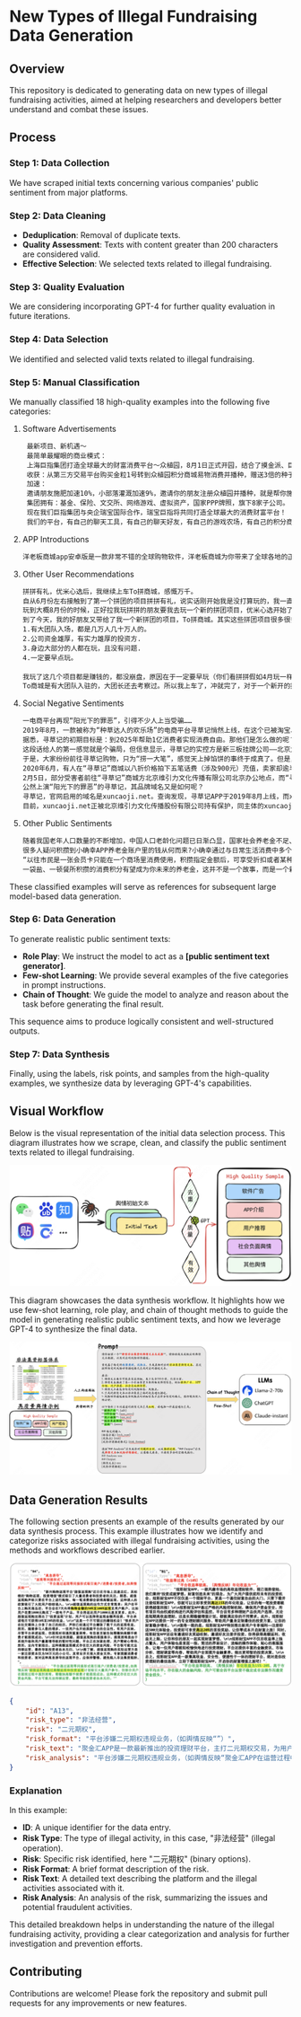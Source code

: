 # New Types of Illegal Fundraising Data Generation

## Overview

This repository is dedicated to generating data on new types of illegal fundraising activities, aimed at helping researchers and developers better understand and combat these issues.

## Process

### Step 1: Data Collection

We have scraped initial texts concerning various companies' public sentiment from major platforms.

### Step 2: Data Cleaning

- **Deduplication**: Removal of duplicate texts.
- **Quality Assessment**: Texts with content greater than 200 characters are considered valid.
- **Effective Selection**: We selected texts related to illegal fundraising.

### Step 3: Quality Evaluation

We are considering incorporating GPT-4 for further quality evaluation in future iterations.

### Step 4: Data Selection

We identified and selected valid texts related to illegal fundraising.

### Step 5: Manual Classification

We manually classified 18 high-quality examples into the following five categories:

1. Software Advertisements

   ```txt
    最新项目、新机遇～
    最简单最耀眼的商业模式：
    上海巨指集团打造全球最大的财富消费平台～众植园，8月1日正式开园，结合了摸金派、巨氧超宝，消费返利、资产证券复利滚存、农场游戏、线下实体商户对接等多模式为一体的平台！
    收获：从第三方交易平台购买金粒1号转到众植园积分商城易物消费并播种，赠送3倍的种子，平均分为36块土地，每10天自然成熟一块土地，收获的金豆交粮之后80%变成金粒一号，随时可转到百币网上变现，也可直接重新用于播种！
    加速：
    邀请朋友施肥加速10%，小部落灌溉加速9%，邀请你的朋友注册众植园并播种，就是帮你施肥，可以快速让你的土地快速成熟！你直接邀请的朋友就是你的部落，建立两个以上部落之后，你的小部落所有小伙伴的播种都是在帮你灌溉，让你的土地快速成熟，但是灌溉成熟的土地，每天封顶最多只能成熟三块！
    集团拥有：基金、保险、文交所、网络游戏、虚拟资产，国家PPP牌照，旗下8家子公司。
    现在我们巨指集团与央企瑞宝国际合作，瑞宝巨指将共同打造全球最大的消费财富平台！
    我们的平台，有自己的聊天工具，有自己的聊天好友，有自己的游戏农场，有自己的积分商城，有自己的商户，有自己的保险，有自己的农业……
   ```

2. APP Introductions

    ```txt
    洋老板商城app安卓版是一款非常不错的全球购物软件，洋老板商城为你带来了全球各地的正品好货，用户随时都能在线进行采购，欢迎大家下载使用哦！洋老板商城app简介：洋老板商城是IBA爱彼家集团旗下的全球消费平台，只卖全球的优质正品，强势的海外买手团队精心挑选来自全球的超人气大牌、超值商品，IBA 100%正品保证，海外直邮。数十个国家馆让你逛个爽，还有每周上新，限时秒杀，各种惊喜活动上不停，让你无忧买遍全球！同时，这里还是全球的生意平台，让每个人都可以无忧做洋老板！轻松加入洋老板合伙人，拥有自己专属的推广海报与二维码，推荐并卖出商品或自己消费，均可获得返利，让你无忧做全球生意！洋老板商城app特色：全球货源全球买卖 购物无忧产地直采源头把关 品质监督正品保证100%保证 海外正品快速清关发货极速发货 全球必达【联系我们】 1.官方网站：www.yanglaoban.com; 2.客服电话：400-883-1959； 3.官方微信公众号：洋老板跨境购； 4.官方微博：洋老板全球购。相关新闻在洋老板商城“纷享会”活动期间，消费者自行购买活动专区进口商品，可获得商品价格10%-30%的奖励；如果觉得商品满意，可一键分享给好友购买，好友购买并确认收货后，分享者也可获得最高30%的奖励，购物消费的同时还能赚钱盈利，快带上好友一起行动吧！版本记录2022-02-22 版本: 5.5.2优化UI样式，提高用户体验2021-10-08版本: 5.4.1优化UI样式，提高用户体验2020-11-04版本: 4.1.1双11千元红包到账~11月4日狂欢开启！
   ```

3. Other User Recommendations

    ```txt
    拼拼有礼，优米心选后，我继续上车To拼商城，感慨万千。
    自从6月份左右接触到了第一个拼团的项目拼拼有礼，说实话刚开始我是没打算玩的，我一直认为这个东西就是假的，就是资金盘，就是来收割我们这群韭菜的。因为我本人玩点股票之类的东西，所以感觉入门也才2000多块钱，然后我就上车了，没想到的是确实能挣钱，确实能赚钱，并且那些有资源的人能迅速的推广起来，这个玩拼团项目就是推广才是最赚钱的，一天赚大几千的多的是，我算是一个小玩家吧，毕竟也不认识多少人，自己搞2个号玩了拼拼有礼，然后玩了2个月不到吧，2个号5000 多一点的本，赚了4000多左右，收益率一算还是挺高的哦，2个月都快回本了。
    玩到大概8月份的时候，正好拉我玩拼拼的朋友要我去玩一个新的拼团项目，优米心选开始了，因为玩了拼拼有礼后我个人的感受还是不错的，这次呢就准备多上点号，因为我自己推广没什么人，想了想自己多玩点号得了，本金1560，一天大概可以赚40元，一算月收益率高达75%，然后我朋友说放心玩，因为这个项目有大团队过来，都考察了很多遍了，我自己想了想然后就玩了6个号，自己也推了几个人，玩到现在都有40天了，我算了算现在不玩大概赚了1w多点了。                                                                                         玩优米的过程中听说拼拼有礼崩盘了，此时我的心中还有一些后怕，不了解的情况下就上了拼拼有礼的车，我现在去查了一下拼拼有礼是4月份出来的，到8月已经有4个多月了，我幸亏遇到了优米，要不然就被坑了，所以玩拼团的这种项目一定要玩最开始的，风险就很小很小了。                                     优米因为9.19要开发布会，再加上上市公司控股，所以基本上优米还可以玩2个月的，到时候得提前撤掉。
    到了今天，我的好朋友又带给了我一个新拼团的项目，To拼商城。其实这些拼团项目很多很多，为什么我会玩这些项目，有4点。
    1.有大团队入场，都是几万人几十万人的。
    2.公司资金雄厚，有实力雄厚的投资方.
    3.身边大部分的人都在玩，且没有问题.
    4.一定要早点玩。

    我玩了这几个项目都是赚钱的，都没崩盘，原因在于一定要早玩（你们看拼拼假如4月玩一样赚钱），优米就不说了可能还有很久，To商城因为本金小，刚开，可能和以前的唐古拉一样存在很长时间（唐古拉现在还在玩，都快1年了），我们玩这个一定要稳，保住本金的情况下去赚我们该赚的钱，这才是最重要的，只要玩的早，公司稳，大团队入驻，你不是很贪心，你就一定能赚钱，赚多赚少的问题罢了，不会推广的赚小钱，会推广的赚大钱，我那个朋友优米现在一天大几千，To现在刚开始2天就上千了，赚钱其实很简单，关键在于你找对路了吗？
    To商城是有大团队入驻的，大团长还去考察过。所以我上车了，冲就完了，对于一个新开的拼团软件，并且有大团队入驻考察的，你值得拥有。不管你是一个号玩搙点羊毛，还是你有资源会推广的都可以来找我，一起赚钱，一起发财。猪站在风口上，都会被吹飞，此时21年的风口就在拼团上，还不快来吗？让我们一起知行合一！！！
   ```

4. Social Negative Sentiments

    ```txt
    一电商平台再现“阳光下的罪恶”，引得不少人上当受骗……
    2019年8月，一款被称为“种草达人的欢乐场”的电商平台寻草记悄然上线，在这个已被淘宝、拼多多“占领”的电商市场，寻草记却号称以“在寻草记，你想要的，都可以申请0成本入手”迅速夺取大众的视线。
    据悉，寻草记的初期目标是：到2025年帮助1亿消费者实现消费自由。那他们是怎么做的呢？寻草记唯一的要求，就是你在它的商城买一件东西时，先要支付给平台差不多100倍的订金，然后平台在一定时间将钱全部退还给你。比如说，你要在“寻草记”商城买一个334元的运动椅，需要先付给平台33400元，然后平台最短半个月将33400元全部返给你，等同于自己免费拿到了334元的商品。
    这段话给人的第一感觉就是个骗局，但信息显示，寻草记的实控方是新三板挂牌公司——北京九天云竹信息技术股份公司，实力股东有上海证券、东方财富证券、华金证券、联储证券、华信证券、东莞证券、中盛基金、小微互联投资、火烧云投资等，这些机构最不缺的就是钱。
    于是，大家纷纷前往寻草记购物，只为“捞一大笔”，感觉天上掉馅饼的事终于成真了。但是，众多周知，天上永远不会掉馅饼，只有陷阱。
    2020年6月，有人在“寻草记”商城以八折价格拍下五笔话费（涉及900元）充值，卖家却逾半月不发货。用户再次要求发货时，客服说要等领导，等了半个月，客服说该用户拍的价格不公平（这是平台自己挂的价格），还威胁说要走法律途径，退款当然更是无从提起。2021年1月开始，大量提现困难的事件不断发生。2月1日，很多会员在多方求证后发现：平台已经无法提现了！平台客服解释说，受平台升级影响，提现会延迟到账，请耐心等待几日。两天后，平台爆出内部员工上百万资金无法提现，部分员工去找实控人讨要说法的消息。
    2月5日，部分受害者前往“寻草记”商城方北京维引力文化传播有限公司北京办公地点，而“寻草记”成都办公地点，已经在短短几天内人去楼空。
    公然上演“阳光下的罪恶”的寻草记，其品牌域名又是如何呢？
    寻草记，官网启用的域名是xuncaoji.net。查询发现，寻草记APP于2019年8月上线，而xuncaoji.net注册于同年4月，提早收购与品牌契合的域名，可见寻草记的品牌域名保护意识较高。主体“xuncaoji”与品牌名高度契合，且字符不算太长，用户在理解与记忆方面都没有困难。
    目前，xuncaoji.net正被北京维引力文化传播股份有限公司持有保护，同主体的xuncaoji.com/com.cn均被注册，但都不属于该公司旗下。值得注意的是，xuncaoji.cn尚未被注册，对域名有所研究的米农们都清楚，.cn后缀域名是中国国家顶级域名，是全球唯一由中国管理的英文国际顶级域名，通用性仅次于.com后缀。寻草记不顾xuncaoji.cn却选择了xuncaoji.net，其背后的原因我们不得而知。而如今寻草记也已停止运营，未来该枚域名会“花落谁家”，我们拭目以待。
   ```

5. Other Public Sentiments

    ```txt
    随着我国老年人口数量的不断增加，中国人口老龄化问题已日渐凸显，国家社会养老金不足、养老金缺口大也成为不争的事实。如何更好地为老百姓提供养老的保障，激活中国庞大的消费群体，让人们敢花钱、愿花钱，从而发动消费经济的引擎成为目前中国的当务之急。在这样的大背景下，一边花钱就能一边养老的“小确幸消费养老”模式应运而生。据了解，“小确幸消费养老”这种模式是在不增加国家、社会、个人负担的基础上，不仅提升了社会保障，而且注入了“一生消费，一生养老”的理念，让消费者更愿意消费，从而达到了持久推动社会经济发展的目的。
    很多人疑问积攒到小确幸APP养老金账户里的钱从何而来?小确幸通过与日常生活消费中多个领域的商家签订协议，为商家提供促销推广平台和会员增值服务平台，在保证实现商家薄利多销的前提下，商家需拿出一定比例的利润返还额，而这些钱就会被直接存入用户的账户中，成为用户的消费养老金。
    “以往市民是一张会员卡只能在一个商场里消费使用，积攒指定金额后，可享受折扣或者某种服务。现在市民持小确幸APP，即可在衣食住行吃喝玩乐等多个领域的几万家商店内使用，通过商家返利实现对未来养老金的堆积。”北京新德浓信息技术有限公司创始人余汶龙介绍。
    一袋盐、一顿餐所积攒的消费积分有望成为你未来的养老金，这并不是一个故事，而是一个新兴的养老模式，小确幸APP的出现即为中国养老事业的发展提出新的观点。该观点认为，将消费资本参与企业利润分配后的部分收益转化为养老资本，从而将消费与养老进行有机结合，实现人人都可参与养老资本积累的新养老模式。这种新的经营模式不仅给消费者带来了切身的利益，也将给社会带来了巨大的公益性效应。
   ```

These classified examples will serve as references for subsequent large model-based data generation.

### Step 6: Data Generation

To generate realistic public sentiment texts:

- **Role Play**: We instruct the model to act as a **[public sentiment text generator]**.
- **Few-shot Learning**: We provide several examples of the five categories in prompt instructions.
- **Chain of Thought**: We guide the model to analyze and reason about the task before generating the final result.

This sequence aims to produce logically consistent and well-structured outputs.

### Step 7: Data Synthesis

Finally, using the labels, risk points, and samples from the high-quality examples, we synthesize data by leveraging GPT-4's capabilities.

## Visual Workflow

Below is the visual representation of the initial data selection process. This diagram illustrates how we scrape, clean, and classify the public sentiment texts related to illegal fundraising.

![Initial Data Selection](fig/workflow1.png)

This diagram showcases the data synthesis workflow. It highlights how we use few-shot learning, role play, and chain of thought methods to guide the model in generating realistic public sentiment texts, and how we leverage GPT-4 to synthesize the final data.

![Data Synthesis Workflow](fig/workflow2.png)

## Data Generation Results

The following section presents an example of the results generated by our data synthesis process. This example illustrates how we identify and categorize risks associated with illegal fundraising activities, using the methods and workflows described earlier.

![Data Generation Results](fig/result.png)

```json
{
    "id": "A13",
    "risk_type": "非法经营",
    "risk": "二元期权",
    "risk_format": "平台涉嫌二元期权违规业务，（如舆情反映“”）",
    "risk_text": "聚金汇APP是一款最新推出的投资理财平台，主打二元期权交易，为用户提供快速、高效的交易体验。平台宣称拥有先进的交易系统和丰富的市场分析工具，让用户能够在短时间内实现高额收益。聚金汇APP以“轻松投资，高回报”为口号，通过精美的广告宣传和明星代言吸引了大量投资者。平台操作简便，新手也能迅速上手，充值和提现都非常便捷。\n\n用户只需下载聚金汇APP，注册成为会员，便可开始进行二元期权交易。平台设有多种交易模式，用户可以选择一分钟、五分钟、十五分钟等多种周期进行交易，并可随时查看实时市场行情。为了吸引更多用户，平台推出了多种奖励机制，如注册送体验金、充值返现等活动，让用户能够在交易中获得更多实惠。\n\n然而，最近聚金汇APP引发了不少争议。有用户反映，在平台交易时，经常出现无法提现的情况，客服推诿责任，表示需要等待系统升级或者需要更多的交易记录。还有用户发现，平台的交易结果存在明显的后台操控痕迹，无论市场如何波动，最终的交易结果总是与用户的预期相反，导致用户亏损严重。\n\n更为严重的是，有投资者在平台充值后，发现账户余额莫名其妙地减少，联系客服后却得不到合理解释。有部分用户已经报警，但目前平台的实际控制人行踪不明，平台客服也纷纷失联。尽管如此，聚金汇APP的广告仍在各大社交平台上频繁出现，继续吸引不明真相的投资者入局。",
    "risk_analysis": "平台涉嫌二元期权违规业务，（如舆情反映“聚金汇APP在运营过程中，频繁出现用户资金无法提现、后台操控交易结果、虚假宣传等问题，用户投资损失严重。平台通过高回报吸引用户，但实际上并未获得合法经营资质，其操作方式存在明显的欺诈嫌疑。”）"
}
```

### Explanation

In this example:

- **ID**: A unique identifier for the data entry.
- **Risk Type**: The type of illegal activity, in this case, "非法经营" (illegal operation).
- **Risk**: Specific risk identified, here "二元期权" (binary options).
- **Risk Format**: A brief format description of the risk.
- **Risk Text**: A detailed text describing the platform and the illegal activities associated with it.
- **Risk Analysis**: An analysis of the risk, summarizing the issues and potential fraudulent activities.

This detailed breakdown helps in understanding the nature of the illegal fundraising activity, providing a clear categorization and analysis for further investigation and prevention efforts.

## Contributing

Contributions are welcome! Please fork the repository and submit pull requests for any improvements or new features.
